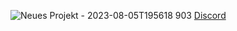 ![Neues Projekt - 2023-08-05T195618 903](https://github.com/NextFightNetwork/.github/assets/114857048/b83342e0-107e-4c43-81d3-4648ef48bd8d)
[Discord](https://discord.gg/ZXvGT8uMD3)
